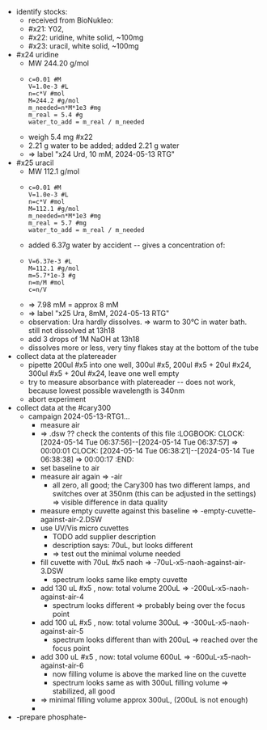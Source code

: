 - identify stocks:
	- received from BioNukleo:
	- #x21: Y02,
	- #x22: uridine, white solid, ~100mg
	- #x23: uracil, white solid, ~100mg
- #x24 uridine
	- MW 244.20 g/mol
	- ```calc
	  c=0.01 #M
	  V=1.0e-3 #L
	  n=c*V #mol
	  M=244.2 #g/mol
	  m_needed=n*M*1e3 #mg
	  m_real = 5.4 #g
	  water_to_add = m_real / m_needed
	  ```
	- weigh 5.4 mg #x22
	- 2.21 g water to be added; added 2.21 g water
	- => label "x24 Urd, 10 mM, 2024-05-13 RTG"
- #x25 uracil
	- MW 112.1 g/mol
	- ```calc
	  c=0.01 #M
	  V=1.0e-3 #L
	  n=c*V #mol
	  M=112.1 #g/mol
	  m_needed=n*M*1e3 #mg
	  m_real = 5.7 #mg
	  water_to_add = m_real / m_needed
	  ```
	- added 6.37g water by accident -- gives a concentration of:
	- ```calc
	  V=6.37e-3 #L
	  M=112.1 #g/mol
	  m=5.7*1e-3 #g
	  n=m/M #mol
	  c=n/V
	  ```
	- => 7.98 mM = approx 8 mM
	- => label "x25 Ura, 8mM, 2024-05-13 RTG"
	- observation: Ura hardly dissolves. => warm to 30°C in water bath. still not dissolved at 13h18
	- add 3 drops of 1M NaOH at 13h18
	- dissolves more or less, very tiny flakes stay at the bottom of the tube
- collect data at the platereader
	- pipette 200ul #x5 into one well, 300ul #x5, 200ul #x5 + 20ul #x24, 300ul #x5 + 20ul #x24, leave one well empty
	- try to measure absorbance with platereader -- does not work, because lowest possible wavelength is 340nm
	- abort experiment
- collect data at the #cary300
	- campaign 2024-05-13-RTG1...
		- measure air
		- => .dsw ?? check the contents of this file
		  :LOGBOOK:
		  CLOCK: [2024-05-14 Tue 06:37:56]--[2024-05-14 Tue 06:37:57] =>  00:00:01
		  CLOCK: [2024-05-14 Tue 06:38:21]--[2024-05-14 Tue 06:38:38] =>  00:00:17
		  :END:
		- set baseline to air
		- measure air again => -air
			- all zero, all good; the Cary300 has two different lamps, and switches over at 350nm (this can be adjusted in the settings) => visible difference in data quality
		- measure empty cuvette against this baseline => -empty-cuvette-against-air-2.DSW
		- use UV/Vis micro cuvettes
			- TODO add supplier description
			- description says: 70uL, but looks different
			- => test out the minimal volume needed
		- fill cuvette with 70uL #x5 naoh => -70uL-x5-naoh-against-air-3.DSW
			- spectrum looks same like empty cuvette
		- add 130 uL #x5 , now: total volume 200uL => -200uL-x5-naoh-against-air-4
			- spectrum looks different => probably being over the focus point
		- add 100 uL #x5 , now: total volume 300uL => -300uL-x5-naoh-against-air-5
			- spectrum looks different than with 200uL => reached over the focus point
		- add 300 uL #x5 , now: total volume 600uL => -600uL-x5-naoh-against-air-6
			- now filling volume is above the marked line on the cuvette
			- spectrum looks same as with 300uL filling volume => stabilized, all good
		- => minimal filling volume approx 300uL, (200uL is not enough)
		-
- -prepare phosphate-
